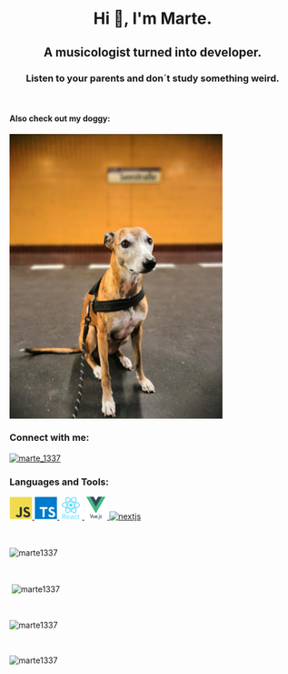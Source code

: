 
<h1 align="center">Hi 👋, I'm Marte.</h1>
<h2 align="center">A musicologist turned into developer.</h2>
<h3 align="center">Listen to your parents and don´t study something weird.</h3>
<br>

#### Also check out my doggy:

<img align="center" src="https://github.com/marte1337/marte1337/blob/main/IMG_20210224_183654.jpg" alt="picture of a dog" height="500"  />

<br>

<h3 align="left">Connect with me:</h3>

<a href="https://instagram.com/marte_1337" target="blank"><img align="center" src="https://raw.githubusercontent.com/rahuldkjain/github-profile-readme-generator/master/src/images/icons/Social/instagram.svg" alt="marte_1337" height="30" width="40" /></a>

<h3 align="left">Languages and Tools:</h3>

<p align="left"> 
  <a href="https://developer.mozilla.org/en-US/docs/Web/JavaScript" target="_blank" rel="noreferrer"> <img src="https://raw.githubusercontent.com/devicons/devicon/master/icons/javascript/javascript-original.svg" alt="javascript" width="40" height="40"/> </a>
  <a href="https://www.typescriptlang.org/" target="_blank" rel="noreferrer"> <img src="https://raw.githubusercontent.com/devicons/devicon/master/icons/typescript/typescript-original.svg" alt="typescript" width="40" height="40"/> </a> 
  <a href="https://reactjs.org/" target="_blank" rel="noreferrer"> <img src="https://raw.githubusercontent.com/devicons/devicon/master/icons/react/react-original-wordmark.svg" alt="react" width="40" height="40"/> </a> 
  <a href="https://vuejs.org/" target="_blank" rel="noreferrer"> <img src="https://raw.githubusercontent.com/devicons/devicon/master/icons/vuejs/vuejs-original-wordmark.svg" alt="vuejs" width="40" height="40"/> </a> 
  <a href="https://nextjs.org/" target="_blank" rel="noreferrer"> <img src="https://cdn.worldvectorlogo.com/logos/nextjs-2.svg" alt="nextjs" width="40" height="40"/> </a> 
</p>

<br>

<p><img align="center" src="https://github-readme-stats.vercel.app/api/top-langs?username=marte1337&show_icons=true&locale=en&layout=compact" alt="marte1337" /></p>

<br>

<p>&nbsp;<img align="center" src="https://github-readme-stats.vercel.app/api?username=marte1337&show_icons=true&locale=en" alt="marte1337" /></p>

<br>

<p><img align="center" src="https://github-readme-streak-stats.herokuapp.com/?user=marte1337&" alt="marte1337" /></p>

<br>

<p align="left"> <img src="https://komarev.com/ghpvc/?username=marte1337&label=Profile%20views&color=0e75b6&style=flat" alt="marte1337" /> </p>

